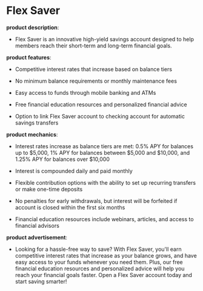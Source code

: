 # Flex Saver

**product description**: 

- Flex Saver is an innovative high-yield savings account designed to help members reach their short-term and long-term financial goals.

**product features**: 

- Competitive interest rates that increase based on balance tiers

- No minimum balance requirements or monthly maintenance fees

- Easy access to funds through mobile banking and ATMs

- Free financial education resources and personalized financial advice

- Option to link Flex Saver account to checking account for automatic savings transfers

**product mechanics**: 

- Interest rates increase as balance tiers are met: 0.5% APY for balances up to $5,000, 1% APY for balances between $5,000 and $10,000, and 1.25% APY for balances over $10,000

- Interest is compounded daily and paid monthly

- Flexible contribution options with the ability to set up recurring transfers or make one-time deposits

- No penalties for early withdrawals, but interest will be forfeited if account is closed within the first six months

- Financial education resources include webinars, articles, and access to financial advisors

**product advertisement**: 

- Looking for a hassle-free way to save? With Flex Saver, you'll earn competitive interest rates that increase as your balance grows, and have easy access to your funds whenever you need them. Plus, our free financial education resources and personalized advice will help you reach your financial goals faster. Open a Flex Saver account today and start saving smarter!

